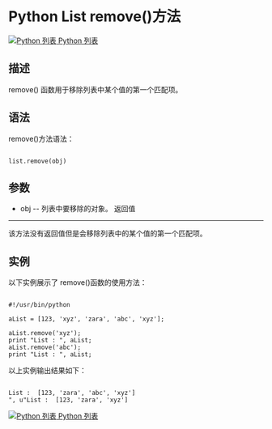 Python List remove()方法
======================

 [![Python 列表](../images/up.gif)
 Python 列表](python-lists.html)


  描述
--

 remove() 函数用于移除列表中某个值的第一个匹配项。

 语法
--

 remove()方法语法：

 
```

list.remove(obj)

```

 参数
--

  * obj -- 列表中要移除的对象。
  返回值
---

 该方法没有返回值但是会移除列表中的某个值的第一个匹配项。

 实例
--

 以下实例展示了 remove()函数的使用方法：

 
```

#!/usr/bin/python

aList = [123, 'xyz', 'zara', 'abc', 'xyz'];

aList.remove('xyz');
print "List : ", aList;
aList.remove('abc');
print "List : ", aList;

```

 以上实例输出结果如下：

 
```

List :  [123, 'zara', 'abc', 'xyz']
", u"List :  [123, 'zara', 'xyz']

```

[![Python 列表](../images/up.gif)
 Python 列表](python-lists.html)
